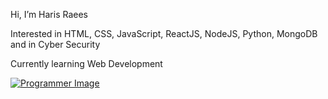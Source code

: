 Hi, I’m Haris Raees 

Interested in HTML, CSS, JavaScript, ReactJS, NodeJS, Python, MongoDB and in Cyber Security

Currently learning Web Development

[![Programmer Image](https://www.careergirls.org/wp-content/uploads/2015/06/Computer_Programmer1920X10180.jpg)](https://www.careergirls.org/careers/computer-programmer/)

